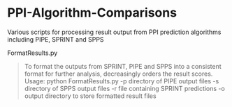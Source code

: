 # PPI-Algorithm-Comparisons
Various scripts for processing result output from PPI prediction algorithms including PIPE, SPRINT and SPPS


FormatResults.py
>To format the outputs from SPRINT, PIPE and SPPS into a consistent format for further analysis, decreasingly orders the result scores. 
>Usage:
>python FormatResults.py -p directory of PIPE output files -s directory of SPPS output files -r file containing SPRINT predictions -o output directory to store formatted result files
